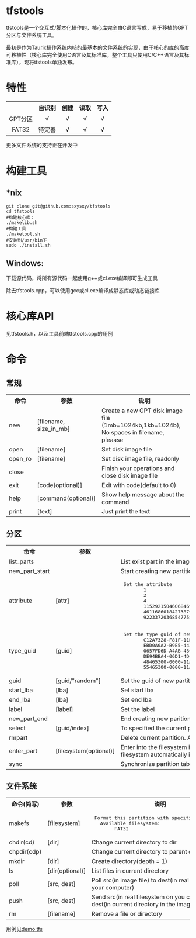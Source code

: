 # tfstools
tfstools是一个交互式/脚本化操作的，核心库完全由C语言写成，易于移植的GPT分区与文件系统工具。

最初是作为<a href="https://github.com/sxysxy/Taurix">Taurix</a>操作系统内核的最基本的文件系统的实现，由于核心的库的高度可移植性（核心库完全使用C语言及其标准库，整个工具只使用C/C++语言及其标准库），现将tfstools单独发布。

# 特性
<table>
<th> <th> 自识别 <th> 创建 <th> 读取 <th> 写入<br>
<tr>
<td align="center"> GPT分区 <td align="center" >√<td align="center">√<td align="center">√ <td align="center">√<br>
</tr>
<tr>
<td align="center"> FAT32 <td align="center">待完善<td align="center">√<td align="center">√<td align="center">√ <br>
</tr>
<tr>
</tr>
</table>
更多文件系统的支持正在开发中

# 构建工具
## *nix
```
git clone git@github.com:sxysxy/tfstools
cd tfstools
#构建核心库：
./makelib.sh
#构建工具
./maketool.sh
#安装到/usr/bin下
sudo ./install.sh
```
## Windows:
下载源代码，将所有源代码一起使用g++或cl.exe编译即可生成工具

除去tfstools.cpp，可以使用gcc或cl.exe编译成静态库或动态链接库

# 核心库API

见tfstools.h，以及工具前端tfstools.cpp的用例

# 命令

## 常规

<table>
<th> 命令 <th> 参数 <th> 说明 <br>
<tr><td> new <td> [filename, size_in_mb] <td>  Create a new GPT disk image file (1mb=1024kb,1kb=1024b), No spaces in filename, pleaase
</tr>
<tr>
<td> open <td> [filename] <td> Set disk image file
</tr>
<tr>
<td> open_ro <td> [filename] <td> Set disk image file, readonly
</tr>
<tr>
<td>close<td>  <td> Finish your operations and close disk image file
</tr>
<tr>
<td>exit<td> [code(optional)] <td> Exit with code(default to 0)
</tr>
<tr>
<td>help <td> [command(optional)] <td> Show help message about the command
</tr>
<tr>
<td>print<td>[text] <td> Just print the text
</tr>
</table>

## 分区
<table>
<th>命令<th>参数<th>说明
<tr>
<td>list_parts <td> <td> List exist part in the image file
</tr>
<td>new_part_start <td> <td> Start creating new partition
<tr>
<td> attribute <td> [attr] <td> <pre> Set the attribute
        1                   :System partition
        2                   :EFI hidden partition
        4                   :Normal
        1152921504606846976 :Readonly
        4611686018427387904 :Hidden
        9223372036854775808 :No auto mount </pre>
</tr>
<tr>
<td> type_guid <td> [guid] <td> <pre> Set the type guid of new partition, for example:
        C12A7328-F81F-11D2-BA4B-00A0C93EC93B : EFI System 
        EBD0A0A2-B9E5-4433-87C0-68B6B72699C7 : Data 
        0657FD6D-A4AB-43C4-84E5-0933C84B4F4F : Linux Swapfile 
        DE94BBA4-06D1-4D40-A16A-BFD50179D6AC : Windows Recovery Environment 
        48465300-0000-11AA-AA11-00306543ECAC : Apple HFS/HFS+ 
        55465300-0000-11AA-AA11-00306543ECAC : Apple UFS </pre>
</tr>

<tr>

<td>guid <td> [guid/"random"] <td> Set the guid of new partition, or use random 
</tr>
<td>start_lba <td> [lba] <td> Set start lba
<tr>
<td>end_lba <td> [lba] <td> Set end lba
</tr>

<tr>
<td>label <td> [label] <td> Set the label
</tr>

<tr>
<td>new_part_end <td> <td> End creating new parition
</tr>

<tr>
<td>select <td>[guid/index] <td> To specified the current partition(find the partition by guid or index)
</tr>

<tr>
<td>rmpart <td> <td> Delete current partition. After done the current partition will come unexisting

<tr>
<td>
enter_part <td> [filesystem(optional)] <td> Enter into the filesystem in current partition(requires fore select_part, detect filesystem automatically if no argument)
</tr>

<tr>
<td>sync <td> <td> Synchronize partition table to disk image file(Think before you do)

</tr>
</table>

## 文件系统

<table>
<th> 命令(简写) <th> 参数 <th> 说明

<tr>
<td> makefs <td> [filesystem] <td> <pre> Format this partition with specified filesystem
   Available filesystem: 
        FAT32 </pre>
</tr>

<tr>
<td> chdir(cd) <td> [dir] <td> Change current directory to dir
</tr>
<tr>
<td>chpdir(cdp)<td> <td>Change current directory to parent directory
</tr>

<tr>
<td>mkdir <td>[dir] <td> Create directory(depth = 1)
</tr>

<tr>
<td>ls <td> [dir(optional)] <td> List files in current directory
</tr>

<tr>
<td>poll <td> [src, dest] <td> Poll src(in image file) to dest(in real filesystem on your computer)
</tr>

<tr>
<td>push <td> [src, dest] <td> Send src(in real filesystem on you computer) to dest(in current directory in the image file)
</tr>

<tr>
<td>rm <td> [filename] <td> Remove a file or directory
</table>

用例见<a href="https://github.com/sxysxy/tfstools/blob/master/demo.tfs">demo.tfs</a>
